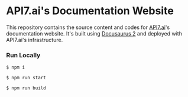 # API7.ai's Documentation Website

This repository contains the source content and codes for [API7.ai](https://api7.ai/)'s documentation website. It's built using [Docusaurus 2](https://docusaurus.io/) and deployed with API7.ai's infrastructure.

### Run Locally

```
$ npm i

$ npm run start

$ npm run build
```
